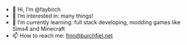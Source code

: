 - 👋 Hi, I’m @faybirch
- 👀 I’m interested in:
    many things!
- 🌱 I’m currently learning:
    full stack developing, modding games like Sims4 and Minecraft
- 📫 How to reach me: 
    finn@burchfiel.net

<!---
faybirch/faybirch is a ✨ special ✨ repository because its `README.md` (this file) appears on your GitHub profile.
You can click the Preview link to take a look at your changes.
--->
